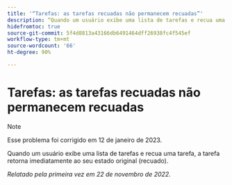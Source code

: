 ```yaml
---
title: '“Tarefas: as tarefas recuadas não permanecem recuadas”'
description: “Quando um usuário exibe uma lista de tarefas e recua uma tarefa, a tarefa retorna imediatamente ao seu estado original (recuado).”
hidefromtoc: true
source-git-commit: 5f4d8813a43166db6491464dff26938fc4f545ef
workflow-type: tm+mt
source-wordcount: '66'
ht-degree: 90%

---
```



# Tarefas: as tarefas recuadas não permanecem recuadas

>[!NOTE]
>
>Esse problema foi corrigido em 12 de janeiro de 2023.

Quando um usuário exibe uma lista de tarefas e recua uma tarefa, a tarefa retorna imediatamente ao seu estado original (recuado).

_Relatado pela primeira vez em 22 de novembro de 2022._

